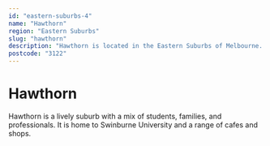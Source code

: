 ```yaml
---
id: "eastern-suburbs-4"
name: "Hawthorn"
region: "Eastern Suburbs"
slug: "hawthorn"
description: "Hawthorn is located in the Eastern Suburbs of Melbourne. Find trusted local plumbers serving this area."
postcode: "3122"
---
```


# Hawthorn

Hawthorn is a lively suburb with a mix of students, families, and professionals. It is home to Swinburne University and a range of cafes and shops. 